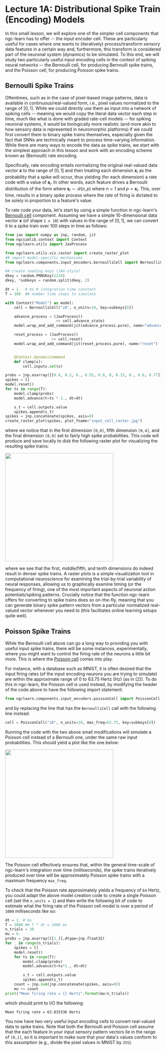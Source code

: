 # Lecture 1A: Distributional Spike Train (Encoding) Models

In this small lesson, we will explore one of the simpler cell components
that ngc-learn has to offer -- the input encoder cell. These are particularly
useful for cases where one wants to (iteratively) process/transform sensory data
features in a certain way and, furthermore, this transform is considered part
of the neuronal system (dynamics) to be simulated. To this end, we will
study two particularly useful input encoding cells in the context of
spiking neural networks -- the Bernoulli cell, for producing Bernoulli
spike trains, and the Poisson cell, for producing Poisson spike trains.

## Bernoulli Spike Trains

Oftentimes, such as in the case of pixel-based image patterns, data is
available in continuous/real-valued form, i.e., pixel values normalized to the range of
$[0,1]$. While we could directly use them as input into a network of spiking cells --
meaning we would copy the literal data vector each step in time, much like what is done
with graded rate-cell models -- for spiking neuronal systems, it would be
biologically more realistic (and more akin to how sensory data is represented
in neuromorphic platforms) if we could first convert them to binary spike trains
themselves, especially given the fact that SNNs are technically meant to process
time-varying information. While there are many ways to encode the
data as spike trains, we start with the simplest approach in this lesson and
work with an encoding scheme known as (Bernoulli) rate encoding.

Specifically, rate encoding entails normalizing the original real-valued data vector
$\mathbf{x}$ to the range of $[0,1]$ and then treating each dimension $\mathbf{x}_i$
as the probability that a spike will occur, thus yielding (for each dimension) a rate code
with a value of $\mathbf{s}_i$. In other words, each feature drives a Bernoulli
distribution of the form where $\mathbf{s}_i \sim \mathcal{B}(n, p)$ where $n = 1$
and $p = \mathbf{x}_i$. This, over time, results in a binary spike process where the
rate of firing is dictated to be solely in proportion to a feature's value.

To rate code your data, let's start by using a simple function in ngc-learn's
[Bernoulli cell](ngclearn.components.input_encoders.bernoulliCell) component.
Assuming we have a simple $10$-dimensional data vector $\mathbf{x}$ (of
shape `1 x 10`) with values in the range of $[0,1]$, we can convert it to a
spike train over $100$ steps in time as follows:

```python
from jax import numpy as jnp, random, jit
from ngcsimlib.context import Context
from ngclearn.utils import JaxProcess

from ngclearn.utils.viz.raster import create_raster_plot
## import model-specific mechanisms
from ngclearn.components.input_encoders.bernoulliCell import BernoulliCell

## create seeding keys (JAX-style)
dkey = random.PRNGKey(1234)
dkey, *subkeys = random.split(dkey, 2)

dt = 1.  # ms # integration time constant
T = 100  ## number time steps to simulate

with Context("Model") as model:
    cell = BernoulliCell("z0", n_units=10, key=subkeys[0])

    advance_process = (JaxProcess()
                       >> cell.advance_state)
    model.wrap_and_add_command(jit(advance_process.pure), name="advance")

    reset_process = (JaxProcess()
                     >> cell.reset)
    model.wrap_and_add_command(jit(reset_process.pure), name="reset")


    @Context.dynamicCommand
    def clamp(x):
        cell.inputs.set(x)

probs = jnp.asarray([[0.8, 0.2, 0., 0.55, 0.9, 0, 0.15, 0., 0.6, 0.77]], dtype=jnp.float32)
spikes = []
model.reset()
for ts in range(T):
    model.clamp(probs)
    model.advance(t=ts * 1., dt=dt)

    s_t = cell.outputs.value
    spikes.append(s_t)
spikes = jnp.concatenate(spikes, axis=0)
create_raster_plot(spikes, plot_fname="input_cell_raster.jpg")
```

where we notice that in the first dimension `[0,0]`, fifth dimension `[0,4]`,
and the final dimension `[0,9]` set to fairly high spike probabilities. This
code will produce and save locally to disk the following raster plot for
visualizing the resulting spike trains:

<img src="../../images/tutorials/neurocog/bernoulli_raster.jpg" width="350" /> <br>

where we see that the first, middle/fifth, and tenth dimensions do indeed
result in denser spike trains. A raster plots is a simple visualization tool in
computational neuroscience for examining the trial-by-trial variability of
neural responses, allowing us to graphically examine timing (or the frequency
of firing), one of the most important aspects of neuronal action potentials/spiking
patterns. Crucially notice that the function ngc-learn offers for converting
to spike trains does so on-the-fly, meaning that you can generate binary
spike pattern vectors from a particular normalized real-valued vector whenever you
need to (this facilitates online learning setups quite well).

## Poisson Spike Trains

While the Bernoulli cell above can go a long way to providing you with useful
input spike trains, there will be some instances, experimentally, where you
might want to control the firing rate of the neurons a little bit more. This
is where the [Poisson cell](ngclearn.components.input_encoders.poissonCell)
comes into play.

For instance, with a database such as MNIST, it is often desired that the input
firing rates (of the input encoding neurons you are trying to simulate) are
within the approximate range of $0$ to $63.75$ Hertz (Hz) (as in [2]).
To do this in ngc-learn, the Poisson cell is used instead, by modifying the
header of the code above to have the following import statement:

```python
from ngclearn.components.input_encoders.poissonCell import PoissonCell
```

and by replacing the line that has the `BernoulliCell` call with the
following line instead:

```python
cell = PoissonCell("z0", n_units=10, max_freq=63.75, key=subkeys[0])
```

Running the code with the two above small modifications will
simulate a Poisson cell instead of a Bernoulli one, under the same
raw input probabilities. This should yield a plot like the one below:

<img src="../../images/tutorials/neurocog/poisson_raster.jpg" width="350" /> <br>

The Poisson cell effectively ensures that, within the general time-scale
of ngc-learn's integration over time (milliseconds), the spike trains
iteratively produced over time will be approximately Poisson spike trains with
a maximum frequency `max_freq`.

To check that the Poisson rate approximately yields a frequency of `64` Hertz,
you could adapt the above model creation code to create a single Poisson cell
(set the `n_units = 1`) and then write the following bit of code to estimate
what the firing rate of the Poisson cell model is over a period of
`1000` milliseconds like so:

```python
dt = 1. # ms
T = 1000 ## T * dt = 1000 ms
n_trials = 30
mu = 0.
probs = jnp.asarray([[1.]],dtype=jnp.float32)
for _ in range(n_trials):
    spikes = []
    model.reset()
    for ts in range(T):
        model.clamp(probs)
        model.advance(t=ts*1., dt=dt)

        s_t = cell.outputs.value
        spikes.append(s_t)
    count = jnp.sum(jnp.concatenate(spikes, axis=0))
    mu += count
print("Mean firing rate = {} Hertz".format(mu/n_trials))
```

which should print to I/O the following:

```console
Mean firing rate = 63.833336 Hertz
```

You now have two very useful input encoding cells to convert real-valued
data to spike trains. Note that both the Bernoulli and Poisson cell assume
that the each feature in your input sensory pattern vectors lie in the range of
`[0,1]`, so it is important to make sure that your data's values conform to
this assumption (e.g., divide the pixel values in MNIST by `255`).
